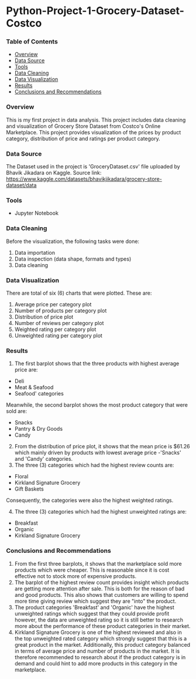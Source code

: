 # Python-Project-1-Grocery-Dataset-Costco
### Table of Contents
- [Overview](#Overview)
- [Data Source](#Data-Source)
- [Tools](#Tools)
- [Data Cleaning](#Data-Cleaning)
- [Data Visualization](#Data-Visualization)
- [Results](#Results)
- [Conclusions and Recommendations](#Conclusions-and-Recommendations)


### Overview
This is my first project in data analysis. This project includes data cleaning and visualization of Grocery Store Dataset from Costco's Online Marketplace. This project provides visualization of the prices by product category, distribution of price and ratings per product category.


### Data Source
The Dataset used in the project is 'GroceryDataset.csv' file uploaded by Bhavik Jikadara on Kaggle.
Source link: https://www.kaggle.com/datasets/bhavikjikadara/grocery-store-dataset/data


### Tools
- Jupyter Notebook


### Data Cleaning
Before the visualization, the following tasks were done:
1. Data importation
2. Data inspection (data shape, formats and types)
3. Data cleaning

### Data Visualization
There are total of six (6) charts that were plotted. These are:
1. Average price per category plot
2. Number of products per category plot
3. Distribution of price plot
4. Number of reviews per category plot
5. Weighted rating per category plot
6. Unweighted rating per category plot

### Results
1. The first barplot shows that the three products with highest average price are:
- Deli
- Meat & Seafood
- Seafood' categories

Meanwhile, the second barplot shows the most product category that were sold are:
- Snacks
- Pantry & Dry Goods
- Candy

2. From the distribution of price plot, it shows that the mean price is $61.26 which mainly driven by products with lowest average price -'Snacks' and 'Candy' categories.
3. The three (3) categories which had the highest review counts are:
- Floral
- Kirkland Signature Grocery
- Gift Baskets

Consequently, the categories were also the highest weighted ratings.

4. The three (3) categories which had the highest unweighted ratings are:
- Breakfast
- Organic
- Kirkland Signature Grocery

### Conclusions and Recommendations
1. From the first three barplots, it shows that the marketplace sold more products which were cheaper. This is reasonable since it is cost effective not to stock more of expensive products.
2. The barplot of the highest review count provides insight which products are getting more attention after sale. This is both for the reason of bad and good products. This also shows that customers are willing to spend more time giving review which suggest they are "into" the product.
3. The product categories 'Breakfast' and 'Organic' have the highest unweighted ratings which suggest that they could provide profit however, the data are unweighted rating so it is still better to research more about the performance of these product categories in their market.
4. Kirkland Signature Grocery is one of the highest reviewed and also in the top unweighted rated category which strongly suggest that this is a great product in the market. Additionally, this product category balanced in terms of average price and number of products in the market. It is therefore recommended to research about if the product category is in demand and could hint to add more products in this category in the marketplace.
